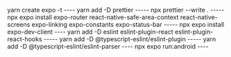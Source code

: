 yarn create expo -t  ----
yarn add -D prettier -----
npx prettier --write . -----
npx expo install expo-router react-native-safe-area-context react-native-screens expo-linking expo-constants expo-status-bar -----
npx expo install expo-dev-client ----
yarn add -D eslint eslint-plugin-react eslint-plugin-react-hooks -----
yarn add -D @typescript-eslint/eslint-plugin  -----
yarn add -D @typescript-eslint/eslint-parser ----
npx expo run:android ----
